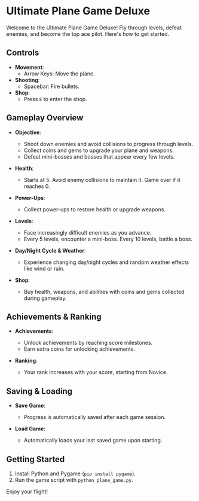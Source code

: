 # Ultimate Plane Game Deluxe

Welcome to the Ultimate Plane Game Deluxe! Fly through levels, defeat enemies, and become the top ace pilot. Here's how to get started.

## Controls

- **Movement**: 
  - Arrow Keys: Move the plane.
- **Shooting**: 
  - Spacebar: Fire bullets.
- **Shop**: 
  - Press `E` to enter the shop.
  
## Gameplay Overview

- **Objective**: 
  - Shoot down enemies and avoid collisions to progress through levels.
  - Collect coins and gems to upgrade your plane and weapons.
  - Defeat mini-bosses and bosses that appear every few levels.

- **Health**: 
  - Starts at 5. Avoid enemy collisions to maintain it. Game over if it reaches 0.

- **Power-Ups**: 
  - Collect power-ups to restore health or upgrade weapons.

- **Levels**: 
  - Face increasingly difficult enemies as you advance.
  - Every 5 levels, encounter a mini-boss. Every 10 levels, battle a boss.

- **Day/Night Cycle & Weather**: 
  - Experience changing day/night cycles and random weather effects like wind or rain.

- **Shop**: 
  - Buy health, weapons, and abilities with coins and gems collected during gameplay.

## Achievements & Ranking

- **Achievements**: 
  - Unlock achievements by reaching score milestones.
  - Earn extra coins for unlocking achievements.

- **Ranking**: 
  - Your rank increases with your score, starting from Novice.

## Saving & Loading

- **Save Game**: 
  - Progress is automatically saved after each game session.
  
- **Load Game**: 
  - Automatically loads your last saved game upon starting.

## Getting Started

1. Install Python and Pygame (`pip install pygame`).
2. Run the game script with `python plane_game.py`.

Enjoy your flight!
